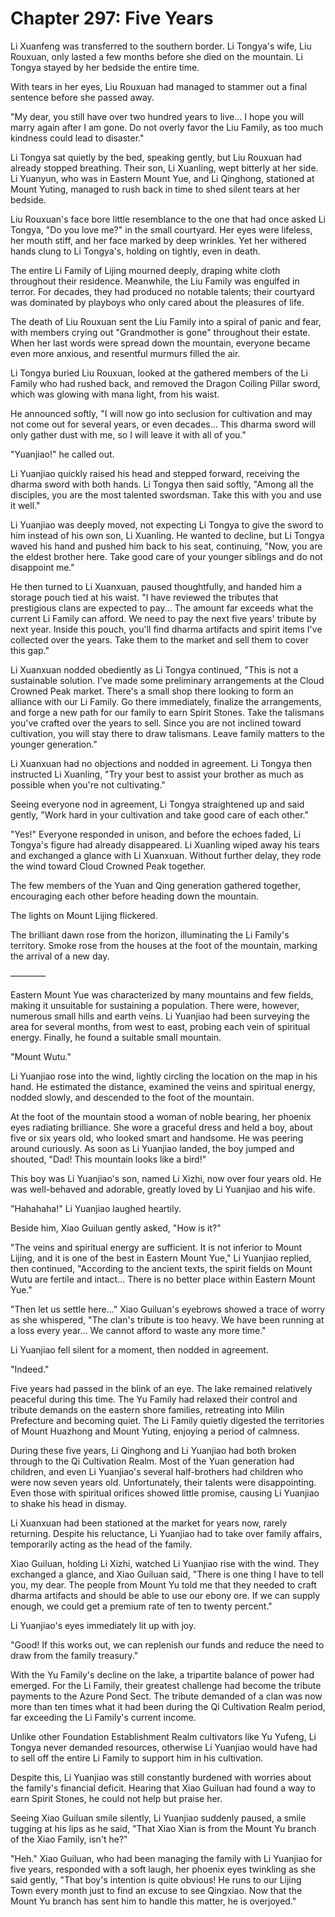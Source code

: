 # Chapter 297: Five Years

Li Xuanfeng was transferred to the southern border. Li Tongya's wife, Liu Rouxuan, only lasted a few months before she died on the mountain. Li Tongya stayed by her bedside the entire time.

With tears in her eyes, Liu Rouxuan had managed to stammer out a final sentence before she passed away.

"My dear, you still have over two hundred years to live... I hope you will marry again after I am gone. Do not overly favor the Liu Family, as too much kindness could lead to disaster."

Li Tongya sat quietly by the bed, speaking gently, but Liu Rouxuan had already stopped breathing. Their son, Li Xuanling, wept bitterly at her side. Li Yuanyun, who was in Eastern Mount Yue, and Li Qinghong, stationed at Mount Yuting, managed to rush back in time to shed silent tears at her bedside.

Liu Rouxuan's face bore little resemblance to the one that had once asked Li Tongya, "Do you love me?" in the small courtyard. Her eyes were lifeless, her mouth stiff, and her face marked by deep wrinkles. Yet her withered hands clung to Li Tongya's, holding on tightly, even in death.

The entire Li Family of Lijing mourned deeply, draping white cloth throughout their residence. Meanwhile, the Liu Family was engulfed in terror. For decades, they had produced no notable talents; their courtyard was dominated by playboys who only cared about the pleasures of life.

The death of Liu Rouxuan sent the Liu Family into a spiral of panic and fear, with members crying out "Grandmother is gone" throughout their estate. When her last words were spread down the mountain, everyone became even more anxious, and resentful murmurs filled the air.

Li Tongya buried Liu Rouxuan, looked at the gathered members of the Li Family who had rushed back, and removed the Dragon Coiling Pillar sword, which was glowing with mana light, from his waist.

He announced softly, "I will now go into seclusion for cultivation and may not come out for several years, or even decades... This dharma sword will only gather dust with me, so I will leave it with all of you."

"Yuanjiao!" he called out.

Li Yuanjiao quickly raised his head and stepped forward, receiving the dharma sword with both hands. Li Tongya then said softly, "Among all the disciples, you are the most talented swordsman. Take this with you and use it well."

Li Yuanjiao was deeply moved, not expecting Li Tongya to give the sword to him instead of his own son, Li Xuanling. He wanted to decline, but Li Tongya waved his hand and pushed him back to his seat, continuing, "Now, you are the eldest brother here. Take good care of your younger siblings and do not disappoint me."

He then turned to Li Xuanxuan, paused thoughtfully, and handed him a storage pouch tied at his waist. "I have reviewed the tributes that prestigious clans are expected to pay... The amount far exceeds what the current Li Family can afford. We need to pay the next five years' tribute by next year. Inside this pouch, you'll find dharma artifacts and spirit items I've collected over the years. Take them to the market and sell them to cover this gap."

Li Xuanxuan nodded obediently as Li Tongya continued, "This is not a sustainable solution. I've made some preliminary arrangements at the Cloud Crowned Peak market. There's a small shop there looking to form an alliance with our Li Family. Go there immediately, finalize the arrangements, and forge a new path for our family to earn Spirit Stones. Take the talismans you've crafted over the years to sell. Since you are not inclined toward cultivation, you will stay there to draw talismans. Leave family matters to the younger generation."

Li Xuanxuan had no objections and nodded in agreement. Li Tongya then instructed Li Xuanling, "Try your best to assist your brother as much as possible when you're not cultivating."

Seeing everyone nod in agreement, Li Tongya straightened up and said gently, "Work hard in your cultivation and take good care of each other."

"Yes!" Everyone responded in unison, and before the echoes faded, Li Tongya's figure had already disappeared. Li Xuanling wiped away his tears and exchanged a glance with Li Xuanxuan. Without further delay, they rode the wind toward Cloud Crowned Peak together.

The few members of the Yuan and Qing generation gathered together, encouraging each other before heading down the mountain.

The lights on Mount Lijing flickered.

The brilliant dawn rose from the horizon, illuminating the Li Family's territory. Smoke rose from the houses at the foot of the mountain, marking the arrival of a new day.

————

Eastern Mount Yue was characterized by many mountains and few fields, making it unsuitable for sustaining a population. There were, however, numerous small hills and earth veins. Li Yuanjiao had been surveying the area for several months, from west to east, probing each vein of spiritual energy. Finally, he found a suitable small mountain.

"Mount Wutu."

Li Yuanjiao rose into the wind, lightly circling the location on the map in his hand. He estimated the distance, examined the veins and spiritual energy, nodded slowly, and descended to the foot of the mountain.

At the foot of the mountain stood a woman of noble bearing, her phoenix eyes radiating brilliance. She wore a graceful dress and held a boy, about five or six years old, who looked smart and handsome. He was peering around curiously. As soon as Li Yuanjiao landed, the boy jumped and shouted, "Dad! This mountain looks like a bird!"

This boy was Li Yuanjiao's son, named Li Xizhi, now over four years old. He was well-behaved and adorable, greatly loved by Li Yuanjiao and his wife.

"Hahahaha!" Li Yuanjiao laughed heartily.

Beside him, Xiao Guiluan gently asked, "How is it?"

"The veins and spiritual energy are sufficient. It is not inferior to Mount Lijing, and it is one of the best in Eastern Mount Yue," Li Yuanjiao replied, then continued, "According to the ancient texts, the spirit fields on Mount Wutu are fertile and intact... There is no better place within Eastern Mount Yue."

"Then let us settle here..." Xiao Guiluan's eyebrows showed a trace of worry as she whispered, "The clan's tribute is too heavy. We have been running at a loss every year... We cannot afford to waste any more time."

Li Yuanjiao fell silent for a moment, then nodded in agreement.

"Indeed."

Five years had passed in the blink of an eye. The lake remained relatively peaceful during this time. The Yu Family had relaxed their control and tribute demands on the eastern shore families, retreating into Milin Prefecture and becoming quiet. The Li Family quietly digested the territories of Mount Huazhong and Mount Yuting, enjoying a period of calmness.

During these five years, Li Qinghong and Li Yuanjiao had both broken through to the Qi Cultivation Realm. Most of the Yuan generation had children, and even Li Yuanjiao's several half-brothers had children who were now seven years old. Unfortunately, their talents were disappointing. Even those with spiritual orifices showed little promise, causing Li Yuanjiao to shake his head in dismay.

Li Xuanxuan had been stationed at the market for years now, rarely returning. Despite his reluctance, Li Yuanjiao had to take over family affairs, temporarily acting as the head of the family.

Xiao Guiluan, holding Li Xizhi, watched Li Yuanjiao rise with the wind. They exchanged a glance, and Xiao Guiluan said, "There is one thing I have to tell you, my dear. The people from Mount Yu told me that they needed to craft dharma artifacts and should be able to use our ebony ore. If we can supply enough, we could get a premium rate of ten to twenty percent."

Li Yuanjiao's eyes immediately lit up with joy.

"Good! If this works out, we can replenish our funds and reduce the need to draw from the family treasury."

With the Yu Family's decline on the lake, a tripartite balance of power had emerged. For the Li Family, their greatest challenge had become the tribute payments to the Azure Pond Sect. The tribute demanded of a clan was now more than ten times what it had been during the Qi Cultivation Realm period, far exceeding the Li Family's current income.

Unlike other Foundation Establishment Realm cultivators like Yu Yufeng, Li Tongya never demanded resources, otherwise Li Yuanjiao would have had to sell off the entire Li Family to support him in his cultivation.

Despite this, Li Yuanjiao was still constantly burdened with worries about the family's financial deficit. Hearing that Xiao Guiluan had found a way to earn Spirit Stones, he could not help but praise her.

Seeing Xiao Guiluan smile silently, Li Yuanjiao suddenly paused, a smile tugging at his lips as he said, "That Xiao Xian is from the Mount Yu branch of the Xiao Family, isn't he?"

"Heh." Xiao Guiluan, who had been managing the family with Li Yuanjiao for five years, responded with a soft laugh, her phoenix eyes twinkling as she said gently, "That boy's intention is quite obvious! He runs to our Lijing Town every month just to find an excuse to see Qingxiao. Now that the Mount Yu branch has sent him to handle this matter, he is overjoyed."
